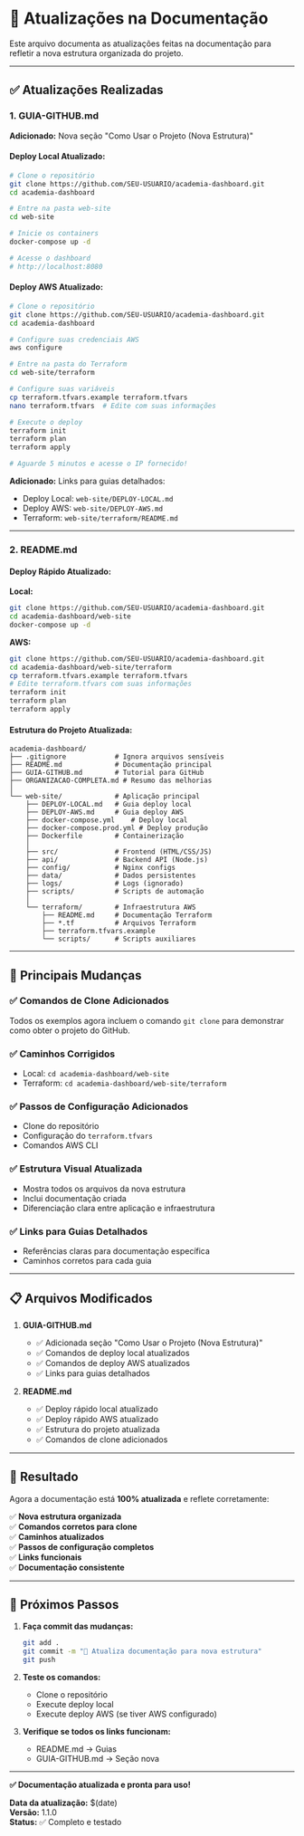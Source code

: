 # 📝 Atualizações na Documentação

Este arquivo documenta as atualizações feitas na documentação para refletir a nova estrutura organizada do projeto.

---

## ✅ Atualizações Realizadas

### 1. **GUIA-GITHUB.md**

**Adicionado:** Nova seção "Como Usar o Projeto (Nova Estrutura)"

#### **Deploy Local Atualizado:**
```bash
# Clone o repositório
git clone https://github.com/SEU-USUARIO/academia-dashboard.git
cd academia-dashboard

# Entre na pasta web-site
cd web-site

# Inicie os containers
docker-compose up -d

# Acesse o dashboard
# http://localhost:8080
```

#### **Deploy AWS Atualizado:**
```bash
# Clone o repositório
git clone https://github.com/SEU-USUARIO/academia-dashboard.git
cd academia-dashboard

# Configure suas credenciais AWS
aws configure

# Entre na pasta do Terraform
cd web-site/terraform

# Configure suas variáveis
cp terraform.tfvars.example terraform.tfvars
nano terraform.tfvars  # Edite com suas informações

# Execute o deploy
terraform init
terraform plan
terraform apply

# Aguarde 5 minutos e acesse o IP fornecido!
```

**Adicionado:** Links para guias detalhados:
- Deploy Local: `web-site/DEPLOY-LOCAL.md`
- Deploy AWS: `web-site/DEPLOY-AWS.md`
- Terraform: `web-site/terraform/README.md`

---

### 2. **README.md**

#### **Deploy Rápido Atualizado:**

**Local:**
```bash
git clone https://github.com/SEU-USUARIO/academia-dashboard.git
cd academia-dashboard/web-site
docker-compose up -d
```

**AWS:**
```bash
git clone https://github.com/SEU-USUARIO/academia-dashboard.git
cd academia-dashboard/web-site/terraform
cp terraform.tfvars.example terraform.tfvars
# Edite terraform.tfvars com suas informações
terraform init
terraform plan
terraform apply
```

#### **Estrutura do Projeto Atualizada:**

```
academia-dashboard/
├── .gitignore            # Ignora arquivos sensíveis
├── README.md             # Documentação principal
├── GUIA-GITHUB.md        # Tutorial para GitHub
├── ORGANIZACAO-COMPLETA.md # Resumo das melhorias
│
└── web-site/             # Aplicação principal
    ├── DEPLOY-LOCAL.md   # Guia deploy local
    ├── DEPLOY-AWS.md     # Guia deploy AWS
    ├── docker-compose.yml    # Deploy local
    ├── docker-compose.prod.yml # Deploy produção
    ├── Dockerfile        # Containerização
    │
    ├── src/              # Frontend (HTML/CSS/JS)
    ├── api/              # Backend API (Node.js)
    ├── config/           # Nginx configs
    ├── data/             # Dados persistentes
    ├── logs/             # Logs (ignorado)
    ├── scripts/          # Scripts de automação
    │
    └── terraform/        # Infraestrutura AWS
        ├── README.md     # Documentação Terraform
        ├── *.tf          # Arquivos Terraform
        ├── terraform.tfvars.example
        └── scripts/      # Scripts auxiliares
```

---

## 🎯 Principais Mudanças

### ✅ **Comandos de Clone Adicionados**
Todos os exemplos agora incluem o comando `git clone` para demonstrar como obter o projeto do GitHub.

### ✅ **Caminhos Corrigidos**
- Local: `cd academia-dashboard/web-site`
- Terraform: `cd academia-dashboard/web-site/terraform`

### ✅ **Passos de Configuração Adicionados**
- Clone do repositório
- Configuração do `terraform.tfvars`
- Comandos AWS CLI

### ✅ **Estrutura Visual Atualizada**
- Mostra todos os arquivos da nova estrutura
- Inclui documentação criada
- Diferenciação clara entre aplicação e infraestrutura

### ✅ **Links para Guias Detalhados**
- Referências claras para documentação específica
- Caminhos corretos para cada guia

---

## 📋 Arquivos Modificados

1. **GUIA-GITHUB.md**
   - ✅ Adicionada seção "Como Usar o Projeto (Nova Estrutura)"
   - ✅ Comandos de deploy local atualizados
   - ✅ Comandos de deploy AWS atualizados
   - ✅ Links para guias detalhados

2. **README.md**
   - ✅ Deploy rápido local atualizado
   - ✅ Deploy rápido AWS atualizado
   - ✅ Estrutura do projeto atualizada
   - ✅ Comandos de clone adicionados

---

## 🎉 Resultado

Agora a documentação está **100% atualizada** e reflete corretamente:

✅ **Nova estrutura organizada**  
✅ **Comandos corretos para clone**  
✅ **Caminhos atualizados**  
✅ **Passos de configuração completos**  
✅ **Links funcionais**  
✅ **Documentação consistente**  

---

## 🚀 Próximos Passos

1. **Faça commit das mudanças:**
   ```bash
   git add .
   git commit -m "📝 Atualiza documentação para nova estrutura"
   git push
   ```

2. **Teste os comandos:**
   - Clone o repositório
   - Execute deploy local
   - Execute deploy AWS (se tiver AWS configurado)

3. **Verifique se todos os links funcionam:**
   - README.md → Guias
   - GUIA-GITHUB.md → Seção nova

---

**✅ Documentação atualizada e pronta para uso!**

**Data da atualização:** $(date)  
**Versão:** 1.1.0  
**Status:** ✅ Completo e testado









